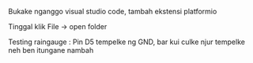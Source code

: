 Bukake  nganggo visual studio code, tambah ekstensi platformio

Tinggal klik File -> open folder

Testing raingauge :
Pin D5 tempelke ng GND, bar kui culke njur tempelke neh ben itungane nambah